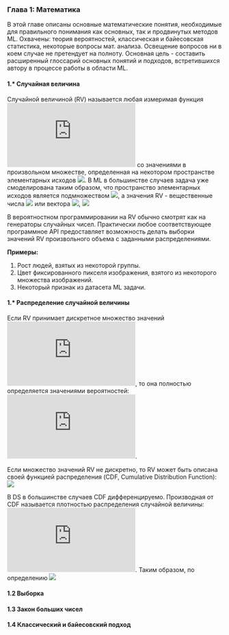 ### Глава 1: Математика
В этой главе описаны основные математические понятия, необходимые для правильного понимания как основных, так и продвинутых методов ML. Охвачены: теория вероятностей, классическая и байесовская статистика, некоторые вопросы мат. анализа. Освещение вопросов ни в коем случае не претендует на полноту. Основная цель - составить расширенный глоссарий основных понятий и подходов, встретившихся автору в процессе работы в области ML.

#### 1.* Случайная величина

Случайной величиной (RV) называется любая измеримая функция ![](https://latex.codecogs.com/svg.latex?X) со значениями в произвольном множестве, определенная на некотором пространстве элементарных исходов ![](https://latex.codecogs.com/svg.latex?\Omega). В ML в большинстве случаев задача уже смоделирована таким образом, что пространство элементарных исходов является подмножеством ![](https://latex.codecogs.com/svg.latex?\\mathbb{R}^n), а значения RV - вещественные числа ![](https://latex.codecogs.com/svg.latex?\\mathbb{R}) или вектора ![](https://latex.codecogs.com/svg.latex?\\mathbb{R}^n),
![](https://latex.codecogs.com/svg.latex?X:&space;\Omega\rightarrow\mathbb{R}^n)
<!-- X: \Omega\rightarrow\mathbb{R}^n -->

В вероятностном программировании на RV обычно смотрят как на генераторы случайных чисел. Практически любое соответствующее программное API предоставляет возможность делать выборки значений RV произвольного объема с заданными распределениями.

**Примеры:**
1. Рост людей, взятых из некоторой группы.
2. Цвет фиксированного пикселя изображения, взятого из некоторого множества изображений.
3. Некоторый признак из датасета ML задачи.


#### 1.* Распределение случайной величины

Если RV принимает дискретное множество значений ![](https://latex.codecogs.com/svg.latex?x_1,x_2,...), то она полностью определяется значениями вероятностей: ![](https://latex.codecogs.com/svg.latex?p_k=P(X=x_k)).

Если множество значений RV не дискретно, то RV может быть описана своей функцией распределения (CDF, Cumulative Distribution Function): ![](https://latex.codecogs.com/svg.latex?F(x)=P(X<x))

В DS в большинстве случаев CDF дифференцируемо. Производная от CDF называется плотностью распределения случайной величины: ![](https://latex.codecogs.com/svg.latex?f(x)=F'(x)). Таким образом, по определению ![](https://latex.codecogs.com/svg.latex?P(a<X<b)=\int_{a}^{b}f(x)dx)

#### 1.2 Выборка

#### 1.3 Закон больших чисел

#### 1.4 Классический и байесовский подход

